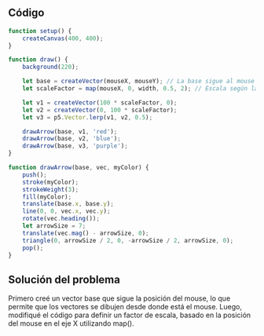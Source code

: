 ## Código

```javascript
function setup() {
    createCanvas(400, 400);
}

function draw() {
    background(220);

    let base = createVector(mouseX, mouseY); // La base sigue al mouse
    let scaleFactor = map(mouseX, 0, width, 0.5, 2); // Escala según la posición del mouse

    let v1 = createVector(100 * scaleFactor, 0);
    let v2 = createVector(0, 100 * scaleFactor);
    let v3 = p5.Vector.lerp(v1, v2, 0.5);

    drawArrow(base, v1, 'red');
    drawArrow(base, v2, 'blue');
    drawArrow(base, v3, 'purple');
}

function drawArrow(base, vec, myColor) {
    push();
    stroke(myColor);
    strokeWeight(3);
    fill(myColor);
    translate(base.x, base.y);
    line(0, 0, vec.x, vec.y);
    rotate(vec.heading());
    let arrowSize = 7;
    translate(vec.mag() - arrowSize, 0);
    triangle(0, arrowSize / 2, 0, -arrowSize / 2, arrowSize, 0);
    pop();
}
```
## Solución del problema
Primero creé un vector base que sigue la posición del mouse, lo que permite que los vectores se dibujen 
desde donde está el mouse. Luego, modifiqué el código para definir un factor de escala, basado en la 
posición del mouse en el eje X utilizando map().

